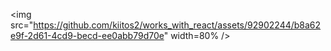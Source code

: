 &lt;img src="https://github.com/kiitos2/works_with_react/assets/92902244/b8a62e9f-2d61-4cd9-becd-ee0abb79d70e" width=80% /&gt;
